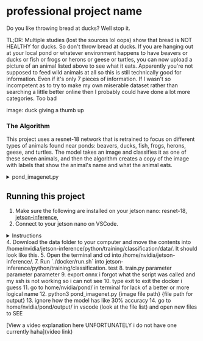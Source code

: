 # professional project name

Do you like throwing bread at ducks? Well stop it.

TL;DR: Multiple studies (lost the sources lol oops) show that bread is NOT HEALTHY for ducks. So don't throw bread at ducks. If you are hanging out at your local pond or whatever environment happens to have beavers or ducks or fish or frogs or herons or geese or turtles, you can now upload a picture of an animal listed above to see what it eats. Apparently you're not supposed to feed wild animals at all so this is still technically good for information. Even if it's only 7 pieces of information. If I wasn't so incompetent as to try to make my own miserable dataset rather than searching a little better online then I probably could have done a lot more categories. Too bad

image: duck giving a thumb up

### The Algorithm
This project uses a resnet-18 network that is retrained to focus on different types of animals found near ponds: beavers, ducks, fish, frogs, herons, geese, and turtles. The model takes an image and classifies it as one of these seven animals, and then the algorithm creates a copy of the image with labels that show the animal's name and what the animal eats.

<details>
<summary>
   pond_imagenet.py
</summary>
   
1. Import the necessary modules.
   ![](https://i.ibb.co/hW1FKYF/Capture1.png)
   
2. Add input and output arguments in command line.
   ![](https://i.ibb.co/rGTbDNz/Capture2.png)
   
3. Define input and output from arguments.
   ![](https://i.ibb.co/dBtP658/Capture3.png)
   
4. Load the recognition network. This project uses resnet-18.
   ![](https://i.ibb.co/P1cJ7yF/Capture4.png)
   
5. (Optional) Delete previous outputs.
   ![](https://i.ibb.co/QCVCRwZ/Capture5.png)

6. Create fonts for overlay.
   ![](https://i.ibb.co/gg1kKQW/Capture6.png)
   
7. Capture the next image/frame.
   ![](https://i.ibb.co/PcTjwzt/Capture7.png)
   
8. Classify the image/frame using the recognition network.
   ![](https://i.ibb.co/5kPcqqD/Capture8.png)
   
9. Print the top class prediction.
   ![](https://i.ibb.co/gSxwjmS/Capture9.png)
   
10. Choose information on label depending on the class prediction.
    ![](https://i.ibb.co/DVfQgHK/Capture10.png)
    
11. Add the name and diet labels to the output image.
    ![](https://i.ibb.co/vqGs2kz/Capture11.png)
   
12. Render the output image.
    ![](https://i.ibb.co/2g50hSZ/Capture12.png)
</details>

## Running this project

1. Make sure the following are installed on your jetson nano: resnet-18, [jetson-inference](https://www.github.com/dusty-nv/jetson-inference/), 
2. Connect to your jetson nano on VSCode.
<details>
   <summary>Instructions</summary>
   1. Open VSCode and navigate to the Extensions tab.
   2. Install the Remote-SSH extension.
   3. Navigate to the Command Palette. (View > Command Palette or Ctrl + Shift + P)
   4. Select "Remote-SSH: Connect to Host..."
   5. Select "Add New SSH Host..."
   6. Type "nvidia@" followed by your jetson nano's IP address.
   7. Select the first option.
   8. Connect to your jetson nano. If asked, select Linux as the platform for the remote host.
   9. Enter the password.
   10. Select "Open Folder..." and enter "/home/".
   
</details>
4. Download the data folder to your computer and move the contents into /home/nvidia/jetson-inference/python/training/classification/data/. It should look like this.
5. Open the terminal and cd into /home/nvidia/jetson-inference/.
7. Run `./docker/run.sh` into jetson-inference/python/training/classification. test
8. train.py parameter parameter parameter
9. export onnx i forgot what the script was called and my ssh is not working so i can not see
10. type exit to exit the docker i guess
11. go to home/nvidia/pond/ in terminal for lack of a better or more logical name
12. python3 pond_imagenet.py {image file path} {file path for output}
13. ignore how the model has like 30% accuracy
14. go to home/nvidia/pond/output/ in vscode (look at the file list) and open new files to SEE

[View a video explanation here UNFORTUNATELY i do not have one currently haha](video link)

